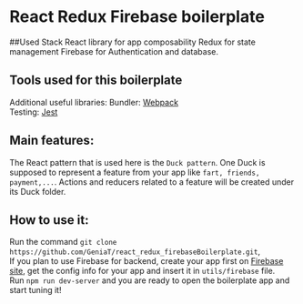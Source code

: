 # React Redux Firebase boilerplate
##Used Stack
React library for app composability
Redux for state management
Firebase for Authentication and database.

## Tools used for this boilerplate

Additional useful libraries:
Bundler: <a href="https://webpack.js.org/">Webpack</a><br>
Testing: <a href="https://facebook.github.io/jest/">Jest</a>

## Main features:
The React pattern that is used here is the `Duck pattern`. One Duck is supposed to represent a feature from your app like `fart, friends, payment,...`. Actions and reducers related to a feature will be created under its Duck folder.

## How to use it:
Run the command `git clone https://github.com/GeniaT/react_redux_firebaseBoilerplate.git`, <br>
If you plan to use Firebase for backend, create your app first on <a href="https://console.firebase.google.com/u/0/">Firebase site</a>, get the config info for your app and insert it in `utils/firebase` file. <br>
Run `npm run dev-server` and you are ready to open the boilerplate app and start tuning it!
